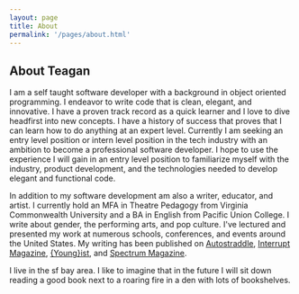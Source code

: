 ```yaml
---
layout: page
title: About
permalink: '/pages/about.html'
---
```

## About Teagan

I am a self taught software developer with a background in object oriented programming. I endeavor to write code that is clean, elegant, and innovative. I have a proven track record as a quick learner and I love to dive headfirst into new concepts. I have a history of success that proves that I can learn how to do anything at an expert level. Currently I am seeking an entry level position or intern level position in the tech industry with an ambition to become a professional software developer. I hope to use the experience I will gain in an entry level position to familiarize myself with the industry, product development, and the technologies needed to develop elegant and functional code. </p>

In addition to my software development am also a writer, educator, and artist. I currently hold an MFA in Theatre Pedagogy from Virginia Commonwealth University and a BA in English from Pacific Union College. I write about gender, the performing arts, and pop culture. I've lectured and presented my work at numerous schools, conferences, and events around the United States. My writing has been published on <a href="http://www.autostraddle.com/">Autostraddle</a>, <a href="http://interruptmag.com/">Interrupt Magazine</a>, <a href="http://youngist.org/">{Young}ist</a>, and <a href="http://spectrummagazine.org/">Spectrum Magazine</a>.</p>

I live in the sf bay area. I like to imagine that in the future I will sit down reading a good book next to a roaring fire in a den with lots of bookshelves.</p>
